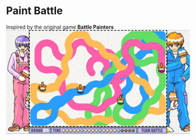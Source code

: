 Paint Battle
=======

Inspired by the original game **Battle Painters**
![original.jpg](/img/original.jpg)
